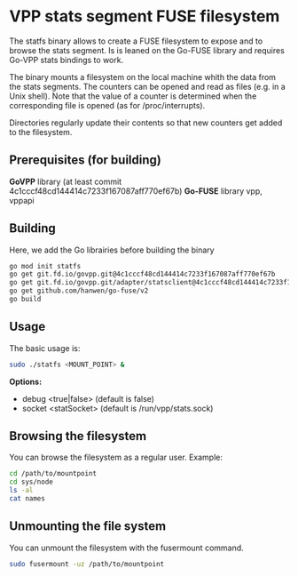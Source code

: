 # VPP stats segment FUSE filesystem

The statfs binary allows to create a FUSE filesystem to expose and to browse the stats segment.
Is is leaned on the Go-FUSE library and requires Go-VPP stats bindings to work.

The binary mounts a filesystem on the local machine whith the data from the stats segments.
The counters can be opened and read as files (e.g. in a Unix shell).
Note that the value of a counter is determined when the corresponding file is opened (as for /proc/interrupts).

Directories regularly update their contents so that new counters get added to the filesystem.

## Prerequisites (for building)

**GoVPP** library (at least commit 4c1cccf48cd144414c7233f167087aff770ef67b)
**Go-FUSE** library
vpp, vppapi

## Building

Here, we add the Go librairies before building the binary
```bash
go mod init statfs
go get git.fd.io/govpp.git@4c1cccf48cd144414c7233f167087aff770ef67b
go get git.fd.io/govpp.git/adapter/statsclient@4c1cccf48cd144414c7233f167087aff770ef67b
go get github.com/hanwen/go-fuse/v2
go build
```

## Usage

The basic usage is:
```bash
sudo ./statfs <MOUNT_POINT> &
```
**Options:**
 - debug \<true|false\> (default is false)
 - socket \<statSocket\> (default is /run/vpp/stats.sock)

## Browsing the filesystem

You can browse the filesystem as a regular user.
Example:

```bash
cd /path/to/mountpoint
cd sys/node
ls -al
cat names
```

## Unmounting the file system

You can unmount the filesystem with the fusermount command.
```bash
sudo fusermount -uz /path/to/mountpoint
```